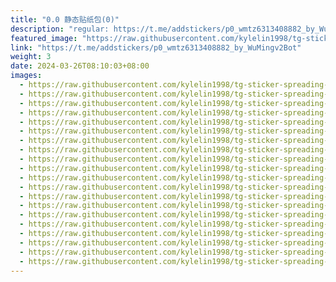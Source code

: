```yaml
---
title: "0.0 静态贴纸包(0)"
description: "regular: https://t.me/addstickers/p0_wmtz6313408882_by_WuMingv2Bot"
featured_image: "https://raw.githubusercontent.com/kylelin1998/tg-sticker-spreading-worldwide-images/main/img/25703df6-866b-4700-b1c7-d0b84003e3e0.jpg"
link: "https://t.me/addstickers/p0_wmtz6313408882_by_WuMingv2Bot"
weight: 3
date: 2024-03-26T08:10:03+08:00
images:
  - https://raw.githubusercontent.com/kylelin1998/tg-sticker-spreading-worldwide-images/main/img/25703df6-866b-4700-b1c7-d0b84003e3e0.jpg
  - https://raw.githubusercontent.com/kylelin1998/tg-sticker-spreading-worldwide-images/main/img/11e90c45-d612-473c-8531-2df6de38d50e.jpg
  - https://raw.githubusercontent.com/kylelin1998/tg-sticker-spreading-worldwide-images/main/img/1e524011-d1ec-498f-863b-0bca3bc17a31.jpg
  - https://raw.githubusercontent.com/kylelin1998/tg-sticker-spreading-worldwide-images/main/img/fdf37770-2478-4102-a643-4cde19c25e67.jpg
  - https://raw.githubusercontent.com/kylelin1998/tg-sticker-spreading-worldwide-images/main/img/18122a70-0512-4c74-8f8b-8f0ff50c74e3.jpg
  - https://raw.githubusercontent.com/kylelin1998/tg-sticker-spreading-worldwide-images/main/img/ffbd7220-7bb0-4398-bab6-83ae4c450a76.jpg
  - https://raw.githubusercontent.com/kylelin1998/tg-sticker-spreading-worldwide-images/main/img/b4b39fe1-7df1-45bf-9e52-84cf9e22c32e.jpg
  - https://raw.githubusercontent.com/kylelin1998/tg-sticker-spreading-worldwide-images/main/img/4f1d9f6d-65f1-4d3b-b178-3ca47a9045f7.jpg
  - https://raw.githubusercontent.com/kylelin1998/tg-sticker-spreading-worldwide-images/main/img/d353f955-a1b8-4974-a964-70aa6ebe0527.jpg
  - https://raw.githubusercontent.com/kylelin1998/tg-sticker-spreading-worldwide-images/main/img/acc12643-0999-410d-a919-7309485689fe.jpg
  - https://raw.githubusercontent.com/kylelin1998/tg-sticker-spreading-worldwide-images/main/img/b71c633b-7b63-439d-bfda-eb40b038cea6.jpg
  - https://raw.githubusercontent.com/kylelin1998/tg-sticker-spreading-worldwide-images/main/img/e8cac6c7-f624-4684-9ab4-7e0d33920bfe.jpg
  - https://raw.githubusercontent.com/kylelin1998/tg-sticker-spreading-worldwide-images/main/img/90d53cb2-5eb1-41cc-870b-1594793a8c7c.jpg
  - https://raw.githubusercontent.com/kylelin1998/tg-sticker-spreading-worldwide-images/main/img/b335f175-0890-4e2f-aeb5-f173127be1b9.jpg
  - https://raw.githubusercontent.com/kylelin1998/tg-sticker-spreading-worldwide-images/main/img/4688f43a-eb22-4e37-8921-fd599dc7d77f.jpg
  - https://raw.githubusercontent.com/kylelin1998/tg-sticker-spreading-worldwide-images/main/img/6a216d4a-39c3-4ffe-a134-c0953df4b280.jpg
  - https://raw.githubusercontent.com/kylelin1998/tg-sticker-spreading-worldwide-images/main/img/07d3599a-275c-42e7-9412-31dcfbf4367b.jpg
  - https://raw.githubusercontent.com/kylelin1998/tg-sticker-spreading-worldwide-images/main/img/a3f23025-9e4d-4c8d-83ec-3d8b9aeeab84.jpg
  - https://raw.githubusercontent.com/kylelin1998/tg-sticker-spreading-worldwide-images/main/img/3028a802-405c-4967-8a09-8287a5f57505.jpg
  - https://raw.githubusercontent.com/kylelin1998/tg-sticker-spreading-worldwide-images/main/img/73b7e0ef-f17d-4ce0-a300-19009d8799f9.jpg
---
```

